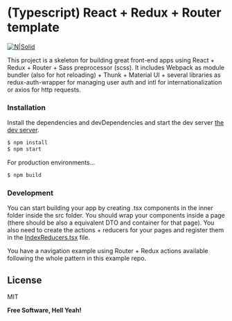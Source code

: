 # (Typescript) React + Redux + Router template

[![N|Solid](https://programarivm.com/wp-content/uploads/2016/06/React.js_logo.png)](https://reactjs.org)

This project is a skeleton for building great front-end apps using React + Redux + Router + Sass preprocessor (scss). It includes Webpack as module bundler (also for hot reloading) + Thunk + Material UI + several libraries as redux-auth-wrapper for managing user auth and intl for internationalization or axios for http requests.


### Installation

Install the dependencies and devDependencies and start the dev server [the dev server](http://localhost:3002).

```sh
$ npm install
$ npm start
```

For production environments...

```sh
$ npm build
```


### Development

You can start building your app by creating .tsx components in the inner folder inside the src folder. You should wrap your components inside a page (there should be also a equivalent DTO and container for that page). You also need to create the actions + reducers for your pages and register them in the [IndexReducers.tsx](./src/reducers/IndexReducers.tsx) file.

You have a navigation example using Router + Redux actions available following the whole pattern in this example repo.


License
----
MIT

**Free Software, Hell Yeah!**
